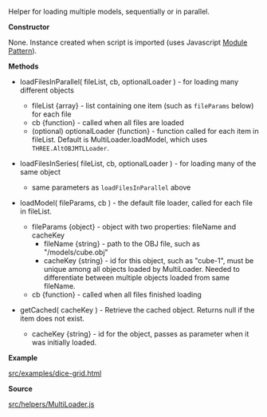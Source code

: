 Helper for loading multiple models, sequentially or in parallel. 

**Constructor**

None. Instance created when script is imported (uses Javascript [Module Pattern](http://toddmotto.com/mastering-the-module-pattern/)).

**Methods**

* loadFilesInParallel( fileList, cb, optionalLoader ) - for loading many different objects
    * fileList {array} - list containing one item (such as `fileParams` below) for each file
    * cb {function} - called when all files are loaded
    * (optional) optionalLoader {function} - function called for each item in fileList. Default is MultiLoader.loadModel, which uses `THREE.AltOBJMTLLoader`.

* loadFilesInSeries( fileList, cb, optionalLoader ) - for loading many of the same object
    * same parameters as `loadFilesInParallel` above

* loadModel( fileParams, cb ) - the default file loader, called for each file in fileList.
    * fileParams {object} - object with two properties: fileName and cacheKey
        * fileName {string} - path to the OBJ file, such as "/models/cube.obj"
        * cacheKey {string} - id for this object, such as "cube-1", must be unique among all objects loaded by MultiLoader. Needed to differentiate between multiple objects loaded from same fileName. 
    * cb {function} - called when all files finished loading

* getCached( cacheKey ) - Retrieve the cached object. Returns null if the item does not exist. 
    * cacheKey {string} - id for the object, passes as parameter when it was initially loaded.

**Example**

[src/examples/dice-grid.html](https://github.com/AltspaceVR/AltspaceSDK/blob/master/examples/dice-grid.html)

**Source**

[src/helpers/MultiLoader.js](https://github.com/AltspaceVR/AltspaceSDK/blob/master/src/helpers/MultiLoader.js)

